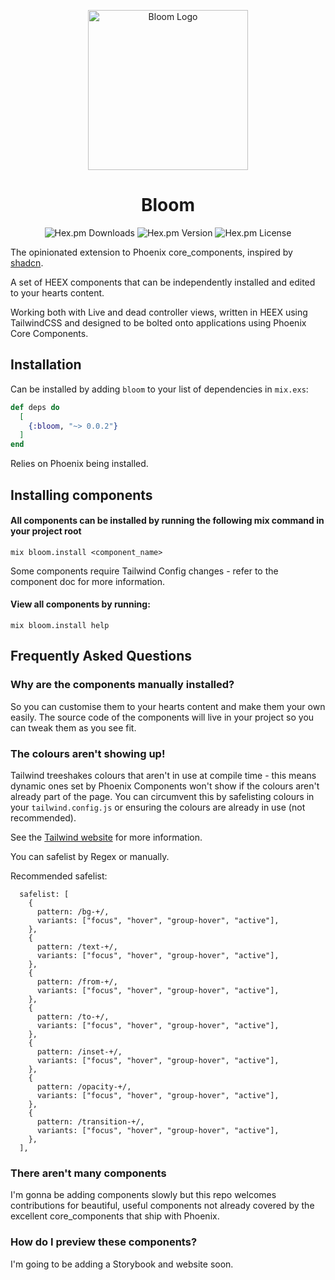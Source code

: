 <p align="center">
  <img src="https://github.com/chrisgreg/bloom/raw/main/priv/images/bloom.png" width="256" alt="Bloom Logo" />

  <h1 align="center">Bloom</h1>

<p align="center">
  <img src="https://img.shields.io/hexpm/dt/bloom" alt="Hex.pm Downloads" />
  <img src="https://img.shields.io/hexpm/v/bloom" alt="Hex.pm Version" />
  <img src="https://img.shields.io/hexpm/l/bloom" alt="Hex.pm License" />
</p>

The opinionated extension to Phoenix core_components, inspired by [shadcn](https://ui.shadcn.com).

A set of HEEX components that can be independently installed and edited to your hearts content.

Working both with Live and dead controller views, written in HEEX using TailwindCSS and designed to be bolted onto applications using Phoenix Core Components.

</p>

## Installation

Can be installed by adding `bloom` to your list of dependencies in `mix.exs`:

```elixir
def deps do
  [
    {:bloom, "~> 0.0.2"}
  ]
end
```

Relies on Phoenix being installed.

## Installing components

#### All components can be installed by running the following mix command in your project root

```
mix bloom.install <component_name>
```

Some components require Tailwind Config changes - refer to the component doc for more information.

#### View all components by running:

```
mix bloom.install help
```

## Frequently Asked Questions

### Why are the components manually installed?

So you can customise them to your hearts content and make them your own easily. The source code of the components will live in your project so you can tweak them as you see fit.

### The colours aren't showing up!

Tailwind treeshakes colours that aren't in use at compile time - this means dynamic ones set by Phoenix Components won't show if the colours aren't already part of the page. You can circumvent this by safelisting colours in your `tailwind.config.js` or ensuring the colours are already in use (not recommended).

See the [Tailwind website](https://tailwindcss.com/docs/content-configuration) for more information.

You can safelist by Regex or manually.

Recommended safelist:

```
  safelist: [
    {
      pattern: /bg-+/,
      variants: ["focus", "hover", "group-hover", "active"],
    },
    {
      pattern: /text-+/,
      variants: ["focus", "hover", "group-hover", "active"],
    },
    {
      pattern: /from-+/,
      variants: ["focus", "hover", "group-hover", "active"],
    },
    {
      pattern: /to-+/,
      variants: ["focus", "hover", "group-hover", "active"],
    },
    {
      pattern: /inset-+/,
      variants: ["focus", "hover", "group-hover", "active"],
    },
    {
      pattern: /opacity-+/,
      variants: ["focus", "hover", "group-hover", "active"],
    },
    {
      pattern: /transition-+/,
      variants: ["focus", "hover", "group-hover", "active"],
    },
  ],
```

### There aren't many components

I'm gonna be adding components slowly but this repo welcomes contributions for beautiful, useful components not already covered by the excellent core_components that ship with Phoenix.

### How do I preview these components?

I'm going to be adding a Storybook and website soon.
